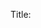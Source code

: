 Title: <title> 

Subtitle:  

Tags: <tags> 

Link: <link> 

Timestamp:  

Status: 0 - Idea; 4 - In Work; 5 - Held; 6 - Completed; 8 - Canceled; 9 - Published;  

Type: pick-from: appreciation, blog

Featured: <bool> 

Importance: <seq> 

Date: <date> 

Index: <index> 

Minutes to Read: <minutestoread> 

Image Name: <imagename> 

Image Alt:  

Image Caption:  

Image Credit:  

Image Credit Link: <link> 

Teaser: <longtext> 

Body:  

